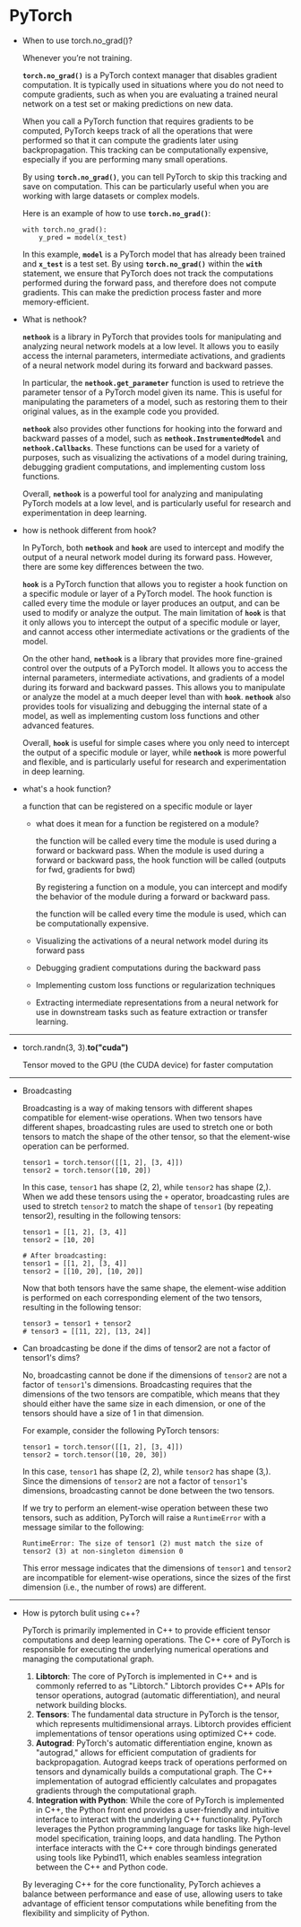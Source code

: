 # PyTorch

- When to use torch.no_grad()?
    
    Whenever you’re not training.
    
    **`torch.no_grad()`** is a PyTorch context manager that disables gradient computation. It is typically used in situations where you do not need to compute gradients, such as when you are evaluating a trained neural network on a test set or making predictions on new data.
    
    When you call a PyTorch function that requires gradients to be computed, PyTorch keeps track of all the operations that were performed so that it can compute the gradients later using backpropagation. This tracking can be computationally expensive, especially if you are performing many small operations.
    
    By using **`torch.no_grad()`**, you can tell PyTorch to skip this tracking and save on computation. This can be particularly useful when you are working with large datasets or complex models.
    
    Here is an example of how to use **`torch.no_grad()`**:
    
    ```
    with torch.no_grad():
        y_pred = model(x_test)
    ```
    
    In this example, **`model`** is a PyTorch model that has already been trained and **`x_test`** is a test set. By using **`torch.no_grad()`** within the **`with`** statement, we ensure that PyTorch does not track the computations performed during the forward pass, and therefore does not compute gradients. This can make the prediction process faster and more memory-efficient.
    
- What is nethook?
    
    **`nethook`** is a library in PyTorch that provides tools for manipulating and analyzing neural network models at a low level. It allows you to easily access the internal parameters, intermediate activations, and gradients of a neural network model during its forward and backward passes.
    
    In particular, the **`nethook.get_parameter`** function is used to retrieve the parameter tensor of a PyTorch model given its name. This is useful for manipulating the parameters of a model, such as restoring them to their original values, as in the example code you provided.
    
    **`nethook`** also provides other functions for hooking into the forward and backward passes of a model, such as **`nethook.InstrumentedModel`** and **`nethook.Callbacks`**. These functions can be used for a variety of purposes, such as visualizing the activations of a model during training, debugging gradient computations, and implementing custom loss functions.
    
    Overall, **`nethook`** is a powerful tool for analyzing and manipulating PyTorch models at a low level, and is particularly useful for research and experimentation in deep learning.
    
- how is nethook different from hook?
    
    In PyTorch, both **`nethook`** and **`hook`** are used to intercept and modify the output of a neural network model during its forward pass. However, there are some key differences between the two.
    
    **`hook`** is a PyTorch function that allows you to register a hook function on a specific module or layer of a PyTorch model. The hook function is called every time the module or layer produces an output, and can be used to modify or analyze the output. The main limitation of **`hook`** is that it only allows you to intercept the output of a specific module or layer, and cannot access other intermediate activations or the gradients of the model.
    
    On the other hand, **`nethook`** is a library that provides more fine-grained control over the outputs of a PyTorch model. It allows you to access the internal parameters, intermediate activations, and gradients of a model during its forward and backward passes. This allows you to manipulate or analyze the model at a much deeper level than with **`hook`**. **`nethook`** also provides tools for visualizing and debugging the internal state of a model, as well as implementing custom loss functions and other advanced features.
    
    Overall, **`hook`** is useful for simple cases where you only need to intercept the output of a specific module or layer, while **`nethook`** is more powerful and flexible, and is particularly useful for research and experimentation in deep learning.
    
- what's a hook function?
    
    a function that can be registered on a specific module or layer 
    
    - what does it mean for a function be registered on a module?
        
        the function will be called every time the module is used during a forward or backward pass. When the module is used during a forward or backward pass, the hook function will be called (outputs for fwd, gradients for bwd)
        
        By registering a function on a module, you can intercept and modify the behavior of the module during a forward or backward pass.
        
        the function will be called every time the module is used, which can be computationally expensive.
        
    - Visualizing the activations of a neural network model during its forward pass
    - Debugging gradient computations during the backward pass
    - Implementing custom loss functions or regularization techniques
    - Extracting intermediate representations from a neural network for use in downstream tasks such as feature extraction or transfer learning.

---

- torch.randn(3, 3).**to("cuda")**
    
    Tensor moved to the GPU (the CUDA device) for faster computation
    

---

- Broadcasting
    
    Broadcasting is a way of making tensors with different shapes compatible for element-wise operations. When two tensors have different shapes, broadcasting rules are used to stretch one or both tensors to match the shape of the other tensor, so that the element-wise operation can be performed.
    
    ```
    tensor1 = torch.tensor([[1, 2], [3, 4]])
    tensor2 = torch.tensor([10, 20])
    ```
    
    In this case, `tensor1` has shape (2, 2), while `tensor2` has shape (2,). When we add these tensors using the `+` operator, broadcasting rules are used to stretch `tensor2` to match the shape of `tensor1` (by repeating tensor2), resulting in the following tensors:
    
    ```
    tensor1 = [[1, 2], [3, 4]]
    tensor2 = [10, 20]
    
    # After broadcasting:
    tensor1 = [[1, 2], [3, 4]]
    tensor2 = [[10, 20], [10, 20]]
    ```
    
    Now that both tensors have the same shape, the element-wise addition is performed on each corresponding element of the two tensors, resulting in the following tensor:
    
    ```
    tensor3 = tensor1 + tensor2
    # tensor3 = [[11, 22], [13, 24]]
    ```
    
- Can broadcasting be done if the dims of tensor2 are not a factor of tensor1's dims?
    
    No, broadcasting cannot be done if the dimensions of `tensor2` are not a factor of `tensor1`'s dimensions. Broadcasting requires that the dimensions of the two tensors are compatible, which means that they should either have the same size in each dimension, or one of the tensors should have a size of 1 in that dimension.
    
    For example, consider the following PyTorch tensors:
    
    ```
    tensor1 = torch.tensor([[1, 2], [3, 4]])
    tensor2 = torch.tensor([10, 20, 30])
    ```
    
    In this case, `tensor1` has shape (2, 2), while `tensor2` has shape (3,). Since the dimensions of `tensor2` are not a factor of `tensor1`'s dimensions, broadcasting cannot be done between the two tensors.
    
    If we try to perform an element-wise operation between these two tensors, such as addition, PyTorch will raise a `RuntimeError` with a message similar to the following:
    
    ```
    RuntimeError: The size of tensor1 (2) must match the size of tensor2 (3) at non-singleton dimension 0
    ```
    
    This error message indicates that the dimensions of `tensor1` and `tensor2` are incompatible for element-wise operations, since the sizes of the first dimension (i.e., the number of rows) are different.
    

---

- How is pytorch bulit using c++?
    
    PyTorch is primarily implemented in C++ to provide efficient tensor computations and deep learning operations. The C++ core of PyTorch is responsible for executing the underlying numerical operations and managing the computational graph.
    
    1. **Libtorch**: The core of PyTorch is implemented in C++ and is commonly referred to as "Libtorch." Libtorch provides C++ APIs for tensor operations, autograd (automatic differentiation), and neural network building blocks.
    2. **Tensors**: The fundamental data structure in PyTorch is the tensor, which represents multidimensional arrays. Libtorch provides efficient implementations of tensor operations using optimized C++ code.
    3. **Autograd**: PyTorch's automatic differentiation engine, known as "autograd," allows for efficient computation of gradients for backpropagation. Autograd keeps track of operations performed on tensors and dynamically builds a computational graph. The C++ implementation of autograd efficiently calculates and propagates gradients through the computational graph.
    4. **Integration with Python**: While the core of PyTorch is implemented in C++, the Python front end provides a user-friendly and intuitive interface to interact with the underlying C++ functionality. PyTorch leverages the Python programming language for tasks like high-level model specification, training loops, and data handling. The Python interface interacts with the C++ core through bindings generated using tools like Pybind11, which enables seamless integration between the C++ and Python code.
    
    By leveraging C++ for the core functionality, PyTorch achieves a balance between performance and ease of use, allowing users to take advantage of efficient tensor computations while benefiting from the flexibility and simplicity of Python.